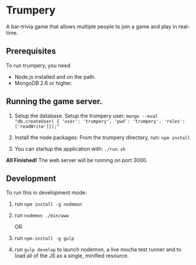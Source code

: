 Trumpery
========

A bar-trivia game that allows multiple people to join a game and play in real-time.

Prerequisites
-----------
To run trumpery, you need

 - Node.js installed and on the path.
 - MongoDB 2.6 or higher.

Running the game server.
-----------
 1. Setup the database.  Setup the trumpery user. 
   `mongo --eval "db.createUser( { 'user': 'trumpery', 'pwd': 'trumpery', 'roles': ['readWrite']});"`
   
 2. Install the node packages:  From the trumpery directory, run: `npm install`
 3. You can startup the application with: `./run.sh`
 
 **All Finished!**  The web server will be running on port 3000.   
   
Development
------------
To run this in development mode:

1. run `npm install -g nodemon`
2. run `nodemon ./bin/www`

   OR

1. run `npm-install -g gulp`
2. run `gulp develop` to launch nodemon, a live mocha test runner and to load all of the JS as a single, minified resource.